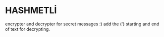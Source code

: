# HASHMETLİ
encrypter and decrypter for secret messages :)
add the (') starting and end of text for decrypting.
